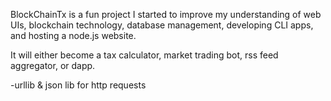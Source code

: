 BlockChainTx is a fun project I started to improve my understanding of web UIs, blockchain technology, database management, developing CLI apps, and hosting a node.js website.

It will either become a tax calculator, market trading bot, rss feed aggregator, or dapp.

  -urllib & json lib for http requests
